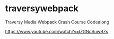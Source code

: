 # traversywebpack
Traversy Media Webpack Crash Course Codealong

https://www.youtube.com/watch?v=IZGNcSuwBZs